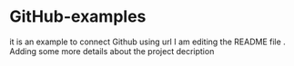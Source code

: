 # GitHub-examples
it is an example to connect Github using url
I am editing the README file . Adding some more details about the project decription
